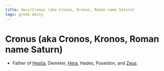 ```yaml
---
title: docs/Cronus (aka Cronos, Kronos, Roman name Saturn)
tags: greek deity
---
```


# Cronus (aka Cronos, Kronos, Roman name Saturn) 
- Father of [Hestia](Hestia.md), Demeter, [Hera](Hera.md), Hades, Poseidon, and [Zeus](Zeus.md).